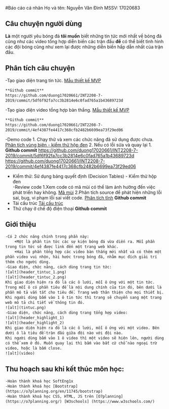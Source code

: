 #Báo cáo cá nhân
    Họ và tên: Nguyễn Văn Đình
    MSSV: 17020683
## Câu chuyện người dùng

**Là** một người yêu bóng đá 
**tôi muốn** biết những tin tức mới nhất về bóng đá cũng như các video tổng hợp diễn biến các trận đấu 
**để** có thể biết tình hình các đội bóng cũng như xem lại được những diễn biến hấp dẫn nhất của trận đấu.

## Phân tích câu chuyện
-Tạo giao diện trang tin tức.
    [Mẫu thiết kế MVP](http://bit.ly/2IXYcFY)	

    **Github commit**
    https://github.com/duong17020661/INT2208-7-2019/commit/5df6f92fa7cc3b2814e6c0fad765a1b43689723d

-Tạo giao diện video tổng hợp bàn thắng.
    [Mẫu thiết kế MVP](http://bit.ly/2IXYcFY)	

    **Github commit**
    https://github.com/duong17020661/INT2208-7-2019/commit/4ef4387fe4417c368cfb2482b6699ea73f29ed06

-Demo code
    1. Chạy thử và xem các chức năng đã sử dụng được chưa.
	[Phân tích vùng biên - kiểm thử hộp đen](http://bit.ly/2vq5xGh)
	2. Nếu có lỗi sửa và quay lại 1.
	**Github commit**
    https://github.com/duong17020661/INT2208-7-2019/commit/5df6f92fa7cc3b2814e6c0fad765a1b43689723d
    https://github.com/duong17020661/INT2208-7-2019/commit/4ef4387fe4417c368cfb2482b6699ea73f29ed06
- Kiểm thử: Sử dụng bảng quyết định (Decision Tables) - Kiểm thử hộp đen 	
-Review code
    1.Xem code có mã mùi có thể làm ảnh hưởng đến việc phát triển hay không.
	[Mã mùi](http://bit.ly/2J4HML)
	2.Phân tích source để phát hiện những lỗi sai, bug, vi phạm lỗi sai viết code.
	[Phân tích tĩnh](http://bit.ly/2UOhzDs)
	**Github commit**
- Tái cấu trúc 
	[Tái cấu trúc](http://bit.ly/2XWSZCx)
- Thử chạy ở chế độ điện thoại
	**Github commit**
## Giới thiệu
    -Có 2 chức năng chính trong phần này: 
        +Một là phần tin tức các sự kiện bóng đá vừa diến ra. Mỗi phần trong tin tức sẽ được link đến một trang web khác. 
        +Hai là phần tổng hợp các video bàn thắng mới nhất và có thêm một phần video vui nhộn, hài hước trong bóng đá, nhằm mục đích giải trí thêm cho người dùng.
    -Giao diện, chức năng, cách dùng trang tin tức:
    ![alt](header_tintuc_1.png)
    ![alt](header_tintuc_2.png)
    Khi giao diện hiện ra đó là các ô lưới, mỗi ô ứng với một tin tức. Trong mỗi ô có phần tiêu đề là nội dung chính của tin đó, bên dưới là phần mô tả vắn tắt cho tiêu đề. Trang web thân thiện cho mọi thiết bị.
    Khi người dùng bấm vào 1 ô tin tức thì trang sẽ chuyển sang một trang web mô tả chi tiết về thông tin đó.
    ![alt](tintuc.png)
    -Giao diện, chức năng, cách dùng trang tổng hợp video:
    ![alt](header_highlight_1)
    ![alt](header_highlight_2)
    Khi giao diện hiện ra đó là các ô lưới, mỗi ô ứng với một video. Bên dưới ô là tiêu đề-trận đấu giữa đội nào với đội nào.
    Khi người dùng bấm vào 1 ô video thì một video sẽ hiện lên, người dùng có thể xem ở đó. Muốn quay lại thì bấm vào bất cứ chỗ nào ngoại trừ video, hoặc là bấm close.
    ![alt](video)
## Thu hoạch sau khi kết thúc môn học:
    -Hoàn thành khoá học SoftEng1x
    -Hoàn thành khoá học [Bootstrap](https://o7planning.org/en/11745/bootstrap)
    -Hoàn thành khoá học CSS, HTML, JS trên [O7planning](https://o7planning.org/) [W3schools] (https://www.w3schools.com/)


